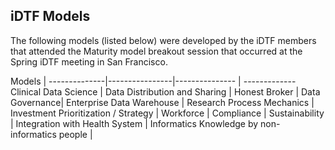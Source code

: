 ## iDTF Models

The following models (listed below) were developed by the iDTF members that attended the Maturity model breakout session that occurred at the Spring iDTF meeting in San Francisco. 

Models 
| --------------|----------------|--------------- | -------------
Clinical Data Science | Data Distribution and Sharing | Honest Broker | Data Governance|
Enterprise Data Warehouse | Research Process Mechanics | Investment Prioritization / Strategy | Workforce |
Compliance | Sustainability | Integration with Health System | Informatics Knowledge by non-informatics people | 

